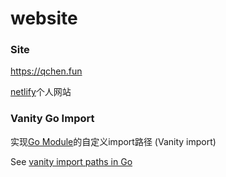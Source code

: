 # website

### Site

https://qchen.fun

[netlify](https://qchenfun.netlify.app/)个人网站

### Vanity Go Import

实现[Go Module](https://blog.golang.org/using-go-modules)的自定义import路径 (Vanity import)

See [vanity import paths in Go](https://sagikazarmark.hu/blog/vanity-import-paths-in-go/)

